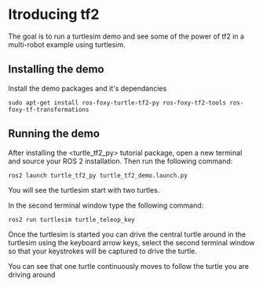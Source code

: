 # Itroducing tf2

The goal is to run a turtlesim demo and see some of the power of tf2 in a multi-robot example using turtlesim.

## Installing the demo

Install the demo packages and it's dependancies 

```
sudo apt-get install ros-foxy-turtle-tf2-py ros-foxy-tf2-tools ros-foxy-tf-transformations
```

## Running the demo

After installing the <turtle_tf2_py> tutorial package, open a new terminal and source your ROS 2 installation. Then run the following command:

```
ros2 launch turtle_tf2_py turtle_tf2_demo.launch.py
```

You will see the turtlesim start with two turtles.

In the second terminal window type the following command:

```
ros2 run turtlesim turtle_teleop_key
```

Once the turtlesim is started you can drive the central turtle around in the turtlesim using the keyboard arrow keys, select the second terminal window so that your keystrokes will be captured to drive the turtle.


You can see that one turtle continuously moves to follow the turtle you are driving around
